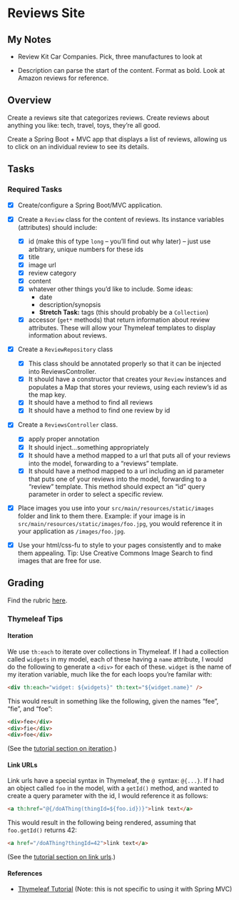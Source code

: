 # Reviews Site
## My Notes

  * Review Kit Car Companies. Pick, three manufactures to look at
   
  * Description can parse the start of the content. Format as bold. Look at Amazon reviews for reference.

## Overview
Create a reviews site that categorizes reviews. Create reviews about anything you like: tech, travel, toys, they’re all good.

Create a Spring Boot + MVC app that displays a list of reviews, allowing us to click on an individual review to see its details.

## Tasks
### Required Tasks
*  [x] Create/configure a Spring Boot/MVC application.
*  [x] Create a `Review` class for the content of reviews. Its instance variables (attributes) should include:
	*  [x] id (make this of type `long` – you’ll find out why later) – just use arbitrary, unique numbers for these ids
	*  [x] title
	*  [x] image url
	*  [x] review category
	*  [x] content
	*  [x] whatever other things you’d like to include. Some ideas:
	  * date
	  * description/synopsis
	  * **Stretch Task:** tags (this should probably be a `Collection`)
	*  [x] accessor (`get*` methods) that return information about review attributes. These will allow your Thymeleaf templates to display information about reviews.
*  [x] Create a `ReviewRepository` class
	*  [x] This class should be annotated properly so that it can be injected into ReviewsController.
	*  [x] It should have a constructor that creates your `Review` instances and populates a Map that stores your reviews, using each review’s id as the map key.
	*  [x] It should have a method to find all reviews
	*  [x] It should have a method to find one review by id
*  [x] Create a `ReviewsController` class.
	*  [x] apply proper annotation
	*  [x] It should inject…something appropriately
	*  [x] It should have a method mapped to a url that puts all of your reviews into the model, forwarding to a “reviews” template.
	*  [x] It should have a method mapped to a url including an id parameter that puts one of your reviews into the model, forwarding to a “review” template. This method should expect an “id” query parameter in order to select a specific review.
*  [x] Place images you use into your `src/main/resources/static/images` folder and link to them there. Example: if your image is in `src/main/resources/static/images/foo.jpg`, you would reference it in your application as `/images/foo.jpg`.

*  [x] Use your html/css-fu to style to your pages consistently and to make them appealing.
Tip: Use Creative Commons Image Search to find images that are free for use.

## Grading
Find the rubric [here](https://wecancodeit.github.io/java-exercises/reviews-site/rubric.html).

### Thymeleaf Tips
#### Iteration
We use `th:each` to iterate over collections in Thymeleaf. If I had a collection called `widgets` in my model, each of these having a `name` attribute, I would do the following to generate a `<div>` for each of these. `widget` is the name of my iteration variable, much like the for each loops you’re familar with:

```html
<div th:each="widget: ${widgets}" th:text="${widget.name}" />
```
This would result in something like the following, given the names “fee”, “fie”, and “foe”:
```html
<div>fee</div>
<div>fie</div>
<div>foe</div>
```
(See the [tutorial section on iteration](http://www.thymeleaf.org/doc/tutorials/2.1/usingthymeleaf.html#iteration).)

#### Link URLs
Link urls have a special syntax in Thymeleaf, the `@ `syntax: `@{...}`. If I had an object called `foo` in the model, with a `getId()` method, and wanted to create a query parameter with the id, I would reference it as follows:
```html
<a th:href="@{/doAThing(thingId=${foo.id})}">link text</a>
```
This would result in the following being rendered, assuming that `foo.getId()` returns 42:
```html
<a href="/doAThing?thingId=42">link text</a>
```
(See the [tutorial section on link urls](http://www.thymeleaf.org/doc/tutorials/2.1/usingthymeleaf.html#link-urls).)

#### References
  * [Thymeleaf Tutorial](http://www.thymeleaf.org/doc/tutorials/2.1/usingthymeleaf.html) (Note: this is not specific to using it with Spring MVC)